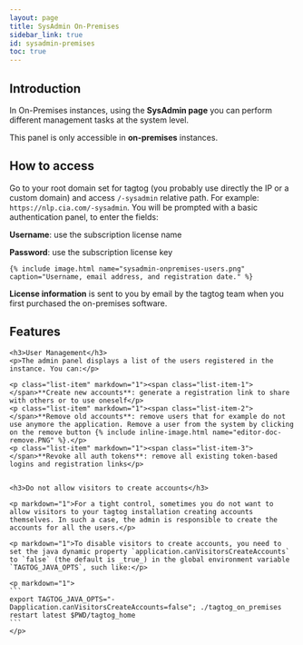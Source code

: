 ```yaml
---
layout: page
title: SysAdmin On-Premises
sidebar_link: true
id: sysadmin-premises
toc: true
---
```


<div class="page-section">
  <div class="two-third-col">
    <h2>Introduction</h2>
    <p>In On-Premises instances, using the <strong>SysAdmin page</strong> you can perform different management tasks at the system level.</p>
  </div>
  <div class="one-third-col">
    <div class="message">
      This panel is only accessible in <strong>on-premises</strong> instances.
    </div>
  </div>

  <div class="two-third-col">
    <h2>How to access</h2>
    <p>Go to your root domain set for tagtog (you probably use directly the IP or a custom domain) and access <code>/-sysadmin</code> relative path. For example: <code>https://nlp.cia.com/-sysadmin</code>. You will be prompted with a basic authentication panel, to enter the fields:</p>
    <p class="list-item"><span class="list-item-1"></span><strong>Username</strong>: use the subscription license name</p>
    <p class="list-item"><span class="list-item-2"></span><strong>Password</strong>: use the subscription license key</p>

    {% include image.html name="sysadmin-onpremises-users.png"  caption="Username, email address, and registration date." %}
  </div>
  <div class="one-third-col">
    <div class="message">
      <strong>License information</strong> is sent to you by email by the tagtog team when you first purchased the on-premises software.
    </div>
  </div>

  <div class="two-third-col">
    <h2>Features</h2>

    <h3>User Management</h3>
    <p>The admin panel displays a list of the users registered in the instance. You can:</p>

    <p class="list-item" markdown="1"><span class="list-item-1"></span>**Create new accounts**: generate a registration link to share with others or to use oneself</p>
    <p class="list-item" markdown="1"><span class="list-item-2"></span>**Remove old accounts**: remove users that for example do not use anymore the application. Remove a user from the system by clicking on the remove button {% include inline-image.html name="editor-doc-remove.PNG" %}.</p>
    <p class="list-item" markdown="1"><span class="list-item-3"></span>**Revoke all auth tokens**: remove all existing token-based logins and registration links</p>


    <h3>Do not allow visitors to create accounts</h3>

    <p markdown="1">For a tight control, sometimes you do not want to allow visitors to your tagtog installation creating accounts themselves. In such a case, the admin is responsible to create the accounts for all the users.</p>

    <p markdown="1">To disable visitors to create accounts, you need to set the java dynamic property `application.canVisitorsCreateAccounts` to `false` (the default is _true_) in the global environment variable `TAGTOG_JAVA_OPTS`, such like:</p>

    <p markdown="1">
    ```
    export TAGTOG_JAVA_OPTS="-Dapplication.canVisitorsCreateAccounts=false"; ./tagtog_on_premises restart latest $PWD/tagtog_home    
    ```
    </p>
  </div>
  <div class="one-third-col">
  </div>
</div>
